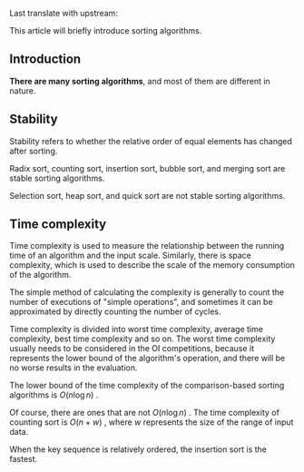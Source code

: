 Last translate with upstream: []()

This article will briefly introduce sorting algorithms.

## Introduction

**There are many sorting algorithms**, and most of them are different in nature.

## Stability

Stability refers to whether the relative order of equal elements has changed after sorting.

Radix sort, counting sort, insertion sort, bubble sort, and merging sort are stable sorting algorithms.

Selection sort, heap sort, and quick sort are not stable sorting algorithms.

## Time complexity

Time complexity is used to measure the relationship between the running time of an algorithm and the input scale. Similarly, there is space complexity, which is used to describe the scale of the memory consumption of the algorithm.

The simple method of calculating the complexity is generally to count the number of executions of "simple operations", and sometimes it can be approximated by directly counting the number of cycles.

Time complexity is divided into worst time complexity, average time complexity, best time complexity and so on. The worst time complexity usually needs to be considered in the OI competitions, because it represents the lower bound of the algorithm's operation, and there will be no worse results in the evaluation.

The lower bound of the time complexity of the comparison-based sorting algorithms is $O(n\log n)$ .

Of course, there are ones that are not $O(n\log n)$ . The time complexity of counting sort is $O(n+w)$ , where $w$ represents the size of the range of input data.

When the key sequence is relatively ordered, the insertion sort is the fastest.
